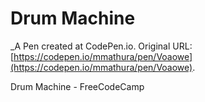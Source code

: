 # Drum Machine
 _A Pen created at CodePen.io. Original URL: [https://codepen.io/mmathura/pen/Voaowe](https://codepen.io/mmathura/pen/Voaowe).

 Drum Machine - FreeCodeCamp